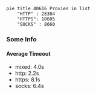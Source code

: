 
```mermaid
pie title 40616 Proxies in list
    "HTTP" : 28384
    "HTTPS": 10605
    "SOCKS" : 8660
```

### Some Info
#### Average Timeout

- mixed: 4.0s
- http: 2.2s
- https: 8.1s
- socks: 6.4s
